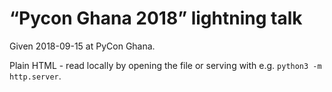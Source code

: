 # “Pycon Ghana 2018” lightning talk

Given 2018-09-15 at PyCon Ghana.

Plain HTML - read locally by opening the file or serving with e.g.
`python3 -m http.server`.
